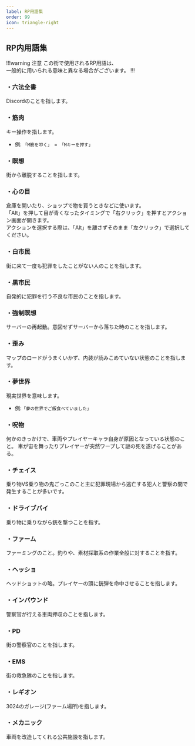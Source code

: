 ```yaml
---
label: RP用語集
order: 99
icon: triangle-right
---
```


## RP内用語集

!!!warning 注意
この街で使用されるRP用語は、  
一般的に用いられる意味と異なる場合がございます。
!!!

### ・六法全書
Discordのことを指します。  

### ・筋肉
キー操作を指します。
- 例: ```「M筋を叩く」 = 「Mキーを押す」```  

### ・瞑想
街から離脱することを指します。  

### ・心の目
倉庫を開いたり、ショップで物を買うときなどに使います。  
「Alt」を押して目が青くなったタイミングで「右クリック」を押すとアクション画面が開きます。  
アクションを選択する際は、「Alt」を離さずそのまま「左クリック」で選択してください。  

### ・白市民
街に来て一度も犯罪をしたことがない人のことを指します。

### ・黒市民
自発的に犯罪を行う不良な市民のことを指します。

### ・強制瞑想
サーバーの再起動。意図せずサーバーから落ちた時のことを指します。

### ・歪み
マップのロードがうまくいかず、内装が読みこめていない状態のことを指します。

### ・夢世界
現実世界を意味します。
- 例:```「夢の世界でご飯食べていました」```

### ・呪物
何かのきっかけで、車両やプレイヤーキャラ自身が原因となっている状態のこと。
車が宙を舞ったりプレイヤーが突然ワープして謎の死を遂げることがある。

### ・チェイス
乗り物VS乗り物の鬼ごっこのこと主に犯罪現場から逃亡する犯人と警察の間で発生することが多いです。

### ・ドライブバイ
乗り物に乗りながら銃を撃つことを指す。

### ・ファーム
ファーミングのこと。釣りや、素材採取系の作業全般に対することを指す。

### ・ヘッショ
ヘッドショットの略。プレイヤーの頭に銃弾を命中させることを指します。

### ・インパウンド
警察官が行える車両押収のことを指します。

### ・PD
街の警察官のことを指します。

### ・EMS
街の救急隊のことを指します。

### ・レギオン
3024のガレージ(ファーム場所)を指します。

### ・メカニック
車両を改造してくれる公共施設を指します。
